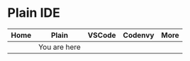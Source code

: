 # Plain IDE

| Home | Plain        | VSCode | Codenvy | More |
|------|--------------|--------|---------|------|
|      | You are here |        |         |      |
